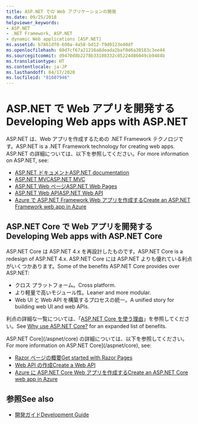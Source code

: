```yaml
---
title: ASP.NET での Web アプリケーションの開発
ms.date: 09/25/2018
helpviewer_keywords:
- ASP.NET
- .NET Framework, ASP.NET
- dynamic Web applications [ASP.NET]
ms.assetid: b7861df0-690a-4a58-bd12-f9d0123e40df
ms.openlocfilehash: 60d7cf67a21216a8deada2baf0d6a30183c3ee44
ms.sourcegitcommit: d9470d8b2278b33108332c05224d86049cb9484b
ms.translationtype: HT
ms.contentlocale: ja-JP
ms.lasthandoff: 04/17/2020
ms.locfileid: "81607946"
---
```

# <a name="developing-web-apps-with-aspnet"></a><span data-ttu-id="3a372-102">ASP.NET で Web アプリを開発する</span><span class="sxs-lookup"><span data-stu-id="3a372-102">Developing Web apps with ASP.NET</span></span>

<span data-ttu-id="3a372-103">ASP.NET は、Web アプリを作成するための .NET Framework テクノロジです。</span><span class="sxs-lookup"><span data-stu-id="3a372-103">ASP.NET is a .NET Framework technology for creating web apps.</span></span> <span data-ttu-id="3a372-104">ASP.NET の詳細については、以下を参照してください。</span><span class="sxs-lookup"><span data-stu-id="3a372-104">For more information on ASP.NET, see:</span></span>

- [<span data-ttu-id="3a372-105">ASP.NET ドキュメント</span><span class="sxs-lookup"><span data-stu-id="3a372-105">ASP.NET documentation</span></span>](/aspnet/overview)
- [<span data-ttu-id="3a372-106">ASP.NET MVC</span><span class="sxs-lookup"><span data-stu-id="3a372-106">ASP.NET MVC</span></span>](https://dotnet.microsoft.com/apps/aspnet/mvc)
- [<span data-ttu-id="3a372-107">ASP.NET Web ページ</span><span class="sxs-lookup"><span data-stu-id="3a372-107">ASP.NET Web Pages</span></span>](https://dotnet.microsoft.com/apps/aspnet/web-apps)
- [<span data-ttu-id="3a372-108">ASP.NET Web API</span><span class="sxs-lookup"><span data-stu-id="3a372-108">ASP.NET Web API</span></span>](https://dotnet.microsoft.com/apps/aspnet/apis)  
- [<span data-ttu-id="3a372-109">Azure で ASP.NET Framework Web アプリを作成する</span><span class="sxs-lookup"><span data-stu-id="3a372-109">Create an ASP.NET Framework web app in Azure</span></span>](/azure/app-service/app-service-web-get-started-dotnet-framework)

## <a name="developing-web-apps-with-aspnet-core"></a><span data-ttu-id="3a372-110">ASP.NET Core で Web アプリを開発する</span><span class="sxs-lookup"><span data-stu-id="3a372-110">Developing Web apps with ASP.NET Core</span></span>

<span data-ttu-id="3a372-111">ASP.NET Core は ASP.NET 4.x を再設計したものです。</span><span class="sxs-lookup"><span data-stu-id="3a372-111">ASP.NET Core is a redesign of ASP.NET 4.x.</span></span> <span data-ttu-id="3a372-112">ASP.NET Core には ASP.NET よりも優れている利点がいくつかあります。</span><span class="sxs-lookup"><span data-stu-id="3a372-112">Some of the benefits ASP.NET Core provides over ASP.NET:</span></span>

- <span data-ttu-id="3a372-113">クロス プラットフォーム。</span><span class="sxs-lookup"><span data-stu-id="3a372-113">Cross platform.</span></span>
- <span data-ttu-id="3a372-114">より軽量で高いモジュール性。</span><span class="sxs-lookup"><span data-stu-id="3a372-114">Leaner and more modular.</span></span>
- <span data-ttu-id="3a372-115">Web UI と Web API を構築するプロセスの統一。</span><span class="sxs-lookup"><span data-stu-id="3a372-115">A unified story for building web UI and web APIs.</span></span>

<span data-ttu-id="3a372-116">利点の詳細な一覧については、「[ASP.NET Core を使う理由](/aspnet/core/introduction-to-aspnet-core#why-choose-aspnet-core)」を参照してください。</span><span class="sxs-lookup"><span data-stu-id="3a372-116">See [Why use ASP.NET Core?](/aspnet/core/introduction-to-aspnet-core#why-choose-aspnet-core) for an expanded list of benefits.</span></span>

<span data-ttu-id="3a372-117">ASP.NET Core](/aspnet/core) の詳細については、以下を参照してください。</span><span class="sxs-lookup"><span data-stu-id="3a372-117">For more information on ASP.NET Core](/aspnet/core), see:</span></span>

- [<span data-ttu-id="3a372-118">Razor ページの概要</span><span class="sxs-lookup"><span data-stu-id="3a372-118">Get started with Razor Pages</span></span>](/aspnet/core/tutorials/razor-pages/razor-pages-start)
- [<span data-ttu-id="3a372-119">Web API の作成</span><span class="sxs-lookup"><span data-stu-id="3a372-119">Create a Web API</span></span>](/aspnet/core/tutorials/first-web-api)
- [<span data-ttu-id="3a372-120">Azure に ASP.NET Core Web アプリを作成する</span><span class="sxs-lookup"><span data-stu-id="3a372-120">Create an ASP.NET Core web app in Azure</span></span>](/azure/app-service/app-service-web-get-started-dotnet)
  
## <a name="see-also"></a><span data-ttu-id="3a372-121">参照</span><span class="sxs-lookup"><span data-stu-id="3a372-121">See also</span></span>

- [<span data-ttu-id="3a372-122">開発ガイド</span><span class="sxs-lookup"><span data-stu-id="3a372-122">Development Guide</span></span>](development-guide.md)
